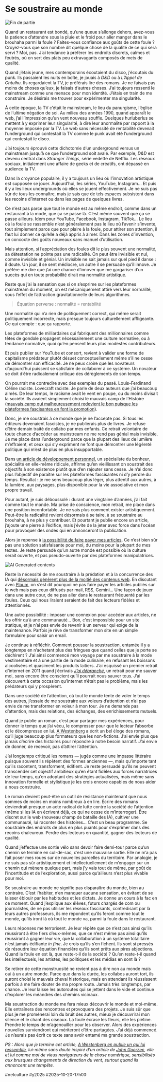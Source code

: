 # Se soustraire au monde

![Fin de partie](_i/2025-10-20-105955.webp)

Quand un restaurant est bondé, qu’une queue s’allonge dehors, avez-vous la patience d’attendre sous la pluie et le froid pour aller manger dans le brouhaha parmi la foule ? Faites-vous confiance aux goûts de cette foule ? Croyez-vous que son nombre dit quelque chose de la qualité de ce qui sera servi ? Moi, pas. J’ai tendance à préférer les endroits discrets, calmes et feutrés, où on sert des plats peu extravagants composés de mets de qualité.

Quand j’étais jeune, mes contemporains écoutaient du disco, j’écoutais du punk. Ils passaient les nuits en boîte, je jouais à *D&D* ou à *L’Appel de Chtulhu*. Ils regardaient la TV, je préférais lire des romans. Je ne faisais pas moins de choses qu’eux, je faisais d’autres choses. J’ai toujours ressenti le mainstream comme une menace pour mon identité. J’étais en train de me construire. Je désirais me trouver pour expérimenter ma singularité.

À cette époque, la TV c’était le mainstream, le lieu du panurgisme, l’église de l’ultime négation de soi. Au milieu des années 1990, quand apparaît le web, j’ai l’impression qu’un vent nouveau souffle. Quelques hurluberlus se mettent à y exprimer leur singularité, à dire leur anormalité par rapport à la moyenne imposée par la TV. Le web sans nécessité de rentabilité devenait l’underground qui contestait la TV comme le punk avait été l’underground qui contestait le disco.

J’ai toujours éprouvé cette dichotomie d’un underground versus un mainstream jusqu’à ce que l’underground soit avalé. Par exemple, *D&D* est devenu central dans *Stranger Things*, série vedette de Netflix. Les réseaux sociaux, initialement une affaire de geeks et de créatifs, ont dépassé en audience la TV.

Dans la croyance populaire, il y a toujours un lieu où l’innovation artistique est supposée se jouer. Aujourd’hui, les séries, YouTube, Instagram… Et puis il y a les lieux undergrounds où elles se jouent effectivement. Je ne suis pas sûr de tous les connaître, mais je sais que de tels espaces subsistent dans les recoins d’internet ou dans les pages de quelques livres.

Ce n’est pas parce que tout le monde est au même endroit, comme dans un restaurant à la mode, que ça se passe là. C’est même souvent que ça se passe ailleurs. Idem pour YouTube, Facebook, Instagram, TikTok… Le lieu où la foule se rassemble n’est généralement pas le lieu où l’avenir s’invente, tout simplement parce que pour plaire à la foule, pour attirer son attention, il faut lui donner ce qu’elle a déjà appris à aimer. Dans les zones d’invention, on concocte des goûts nouveaux sans manuel d’utilisation.

Mais attention, si l’appréciation des foules dit le plus souvent une normalité, sa détestation ne pointe pas une radicalité. On peut être invisible et nul, comme invisible et génial. Un invisible ne sait jamais sur quel pied il danse : il doute. Un jour, il se sent médiocre, un autre il se persuade qu’il innove. Je préfère me dire que j’ai une chance d’innover que me gargariser d’un succès qui en toute probabilité dirait ma normalité artistique.

Reste que j’ai la sensation que si on s’exprime sur les plateformes mainstream du moment, on est mécaniquement attiré vers leur normalité, sous l’effet de l’attraction gravitationnelle de leurs algorithmes.

>Équation perverse : normalité = rentabilité

Une normalité qui n’a rien de politiquement correct, qui même serait politiquement incorrecte, mais presque toujours culturellement affligeante. Ce qui compte : que ça rapporte.

Les plateformes de milliardaires qui fabriquent des millionnaires comme têtes de gondole propagent nécessairement une culture normative, ou à tendance normative, quoi qu’en pensent leurs plus modestes contributeurs.

Et puis publier sur YouTube et consort, revient à valider une forme de capitalisme prédateur plutôt désuet conceptuellement même s’il ne cesse de démontrer son efficacité. Je ne peux croire que les novateurs d’aujourd’hui puissent se satisfaire de collaborer à ce système. Un novateur se doit d’être radicalement critique des dérèglements de son temps.

On pourrait me contredire avec des exemples du passé. Louis-Ferdinand Céline raciste. Lovecraft raciste. Je parle de deux auteurs que j’ai beaucoup aimés. De leur temps, le racisme avait le vent en poupe, ou du moins divisait la société. Ils avaient simplement choisi le mauvais camp de l’Histoire ([mauvais camp qui malheureusement redevient le bon puisque les plateformes fascisantes en font la promotion](https://github.com/tcrouzet/TheBookStrikeBack)).

Donc, je me soustrais à ce monde que je ne l’accepte pas. Si tous les éditeurs devenaient fascistes, je ne publierais plus de livres. Je refuse d’être demain traité de collabo par mes enfants. Ce retrait volontaire de toute chance d’accéder au mainstream ne me rend pas génial mais invisible. Je me place dans l’underground parce que la plupart des lieux de lumière m’effraient, et ceux qui s’y expriment ne font que démontrer une légèreté politique qui m’est de plus en plus insupportable.

Dans [un article de développement personnel](https://www.upworthy.com/happiness-researcher-reveals-the-enduring-secret-to-being-happy-in-the-second-half-of-life), un spécialiste du bonheur, spécialité en elle-même ridicule, affirme qu’en vieillissant on soustrait des objectifs à son existence plutôt que d’en rajouter sans cesse. Je n’ai donc plus l’objectif de paraître sur les plateformes fascisantes ni d’y perdre du temps. Résultat : je me sens beaucoup plus léger, plus attentif aux autres, à la lumière, aux paysages, plus disponible pour la vie associative et mon propre travail.

Pour autant, je suis déboussolé : durant une vingtaine d’années, j’ai fait comme tout le monde. Ma prise de conscience, mon retrait, me place dans une position inconfortable. Je ne sais plus comment exister artistiquement. Peut-être la radicalité revient désormais à se taire, à se soustraire au brouhaha, à ne plus y contribuer. Et pourtant je publie encore un article, j’ajoute une pierre à l’édifice, mais j’évite de la jeter avec force dans l’océan pour provoquer des ondes qui en annonceront la publication.

Alors je repense à [la possibilité de faire payer mes articles](https://tcrouzet.com/2025/10/09/faire-payer/). Ce n’est bien sûr pas une solution satisfaisante pour moi, du moins pour la plupart de mes textes. Je reste persuadé qu’un autre monde est possible où la culture serait ouverte, et pas pseudo-ouverte par des plateformes manipulatrices.

![AI Generated contents](_i/aigenerated.webp)

Reste la nécessité de me soustraire à la prédation et à la concurrence des IA qui [désormais génèrent plus de la moitié des contenus web](https://graphite.io/five-percent/more-articles-are-now-created-by-ai-than-humans). En discutant avec [Ploum](https://ploum.net/), on s’est dit pourquoi ne pas faire payer les articles publiés sur le web mais pas ceux diffusés par mail, RSS, Gemini… Une façon de jouer dans une autre cour, de ne pas aller dans le restaurant fréquenté par les foules. Ceux qui nous liraient seraient de fait des lecteurs fidèles et attentionnés.

Une autre possibilité : imposer une connexion pour accéder aux articles, ne les offrir qu’à une communauté… Bon, c’est impossible pour un site statique, et je n’ai pas envie de revenir à un serveur qui exige de la maintenance. Parfois je rêve de transformer mon site en un simple formulaire pour saisir un email.

Je continue à réfléchir. Comment pousser la soustraction, entamée il y a longtemps en n’achetant plus des fringues que quand celles que je porte se déchirent ? J’ai ainsi commencé mon voyage par me soustraire à la mode vestimentaire et à une partie de la mode culinaire, en refusant les boissons alcoolisées et quasiment les produits laitiers. J’ai esquissé un premier retrait d’internet en 2011 quand j’écrivais [*J’ai débranché*](https://tcrouzet.com/books/jai-debranche/jai-debranche/), un retrait pour me sauver moi, sans encore être conscient qu’il pourrait nous sauver tous. J’ai découvert à cette occasion qu’internet n’était pas le problème, mais les prédateurs qui y prospèrent.

Dans une société de l’attention, où tout le monde tente de voler le temps des autres, j’essaie de me soustraire aux voleurs d’attention et n’ai pas envie de me transformer en voleur à mon tour. Je ne demande pas d’attention, mais des relations, des échanges, des enrichissements mutuels.

Quand je publie un roman, c’est pour partager mes expériences, pour donner le temps que j’ai vécu, le compresser pour que le lecteur l’absorbe et le décompresse en lui. [A Westenberg](https://www.joanwestenberg.com/p/why-stories-make-you-smarter-than-self-help-books) a écrit un bel éloge des romans, qu’il juge beaucoup plus formateurs que les non-fictions. J’ai envie plus que jamais d’écrire des histoires pour répondre à notre besoin narratif. J’ai envie de donner, de recevoir, pas d’attirer l’attention.

J’ai longtemps critiqué les romans — jugés comme une impasse littéraire puisque souvent ils répètent des formes anciennes —, mais qu’importe tant qu’ils racontent, transforment, édifient. Je reste persuadé qu’ils ne peuvent transcender cet objectif ambitieux qu’en étant fidèles aux forces narratrices de leur temps, qu’en adoptant des stratégies actualisées, mais même sans innovation formelle et stylistique je les crois encore capables de nous aider à nous construire.

Le roman devient peut-être un outil de résistance maintenant que nous sommes de moins en moins nombreux à en lire. Écrire des romans deviendrait presque un acte radical de lutte contre la société de l’attention (même si les IA en écrivent déjà, ce qui ne cesse de m’interroger). Être discret sur le web (nouveau champ de bataille des IA), cultiver une communauté, lui raconter des histoires… C’est un beau programme. Se soustraire des endroits de plus en plus puants pour s’exprimer dans des recoins chaleureux. Perdre des lecteurs en quantité, gagner des lecteurs de qualité.

Quand j’effectue une sortie vélo sans devoir faire demi-tour parce qu’un chemin se termine en cul-de-sac, c’est une mauvaise sortie. Elle ne m’a pas fait poser mes roues sur de nouvelles parcelles du territoire. Par analogie, je ne suis pas sûr artistiquement et intellectuellement de m’engager sur un chemin qui mènera quelque part, mais j’y vais tout de même, par goût de l’incertitude et de l’exploration, aussi parce qu’ailleurs n’est plus vivable pour moi.

Se soustraire au monde ne signifie pas disparaître du monde, bien au contraire. C’est l’habiter, n’en manquer aucune sensation, en évitant de se laisser éblouir par les habitudes et les dictats. Je donne un cours à la fac en ce moment. Quand j’explique aux élèves, futurs chargés de com ou journalistes, de ne pas utiliser les réseaux fascisants, contredisant par là leurs autres professeurs, ils me répondent qu’ils feront comme tout le monde, qu’ils iront là où tout le monde va, parmi la foule dans le restaurant.

Leurs réponses me terrorisent. Je leur répète que ce n’est pas ainsi qu’ils réussiront à être fiers d’eux-mêmes, que ce n’est même pas ainsi qu’ils réussiront à gagner leur vie, que la collaboration à un système totalitaire n’est jamais édifiante *in fine*. Je crois qu’ils s’en fichent. Ils sont si pressés de résoudre leur équation financière qu’ils sont prêts aux pires abjections. Quand la foule en est là, que reste-t-il de la société ? Qu’en reste-t-il quand les intellectuels, les artistes, les politiques et les médias en sont là ?

Se retirer de cette monstruosité ne revient pas à dire non au monde mais oui à un autre monde. Parce que dans la durée, les collabos auront tort, ils auront choisi le mauvais cheval historique, mais en attendant ils réussissent parfois à me faire douter de ma propre route. Jamais très longtemps, par chance. Je leur laisse les autoroutes qui se jettent dans le vide et continue d’explorer les méandres des chemins vicinaux.

Ma soustraction du monde me fera mieux découvrir le monde et moi-même. Elle entraînera des rencontres et provoquera des projets. Je suis sûr que plus je me promènerai loin du bruit des autres, mieux je découvrirai mon silence et le chant des oiseaux. La foule écrase les fleurs, elle les piétine. Prendre le temps de m’agenouiller pour les observer. Alors des expériences nouvelles surviendront qui mériteront d’être partagées. J’ai déjà commencé. Je n’aurais pas écrit ce texte sans avoir entamé ma grande soustraction.

*PS : Alors que je termine cet article, [A Westenberg en publie un qui lui ressemble](https://www.joanwestenberg.com/p/you-are-insignificant-that-s-a-good-thing), lui-même sans doute inspiré d’un article de [John Goerzen](https://changelog.complete.org/archives/13519-im-not-very-popular-thankfully-that-makes-the-internet-fun-again), elle et lui comme moi de vieux navigateurs de la chose numérique, sensibilisés aux brusques changements de direction du vent, surtout quand ils annoncent une tempête.*

#netculture #y2025 #2025-10-20-17h00
